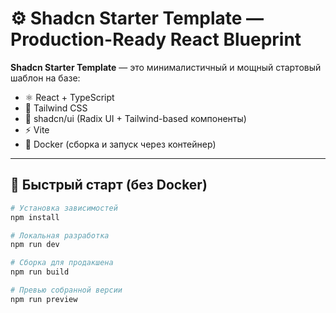 # ⚙️ Shadcn Starter Template — Production-Ready React Blueprint

**Shadcn Starter Template** — это минималистичный и мощный стартовый шаблон на базе:

- ⚛️ React + TypeScript
- 💨 Tailwind CSS
- 🧩 shadcn/ui (Radix UI + Tailwind-based компоненты)
- ⚡️ Vite
- 🐳 Docker (сборка и запуск через контейнер)

---

## 🚀 Быстрый старт (без Docker)

```bash
# Установка зависимостей
npm install

# Локальная разработка
npm run dev

# Сборка для продакшена
npm run build

# Превью собранной версии
npm run preview
